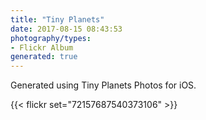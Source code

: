 ```yaml
---
title: "Tiny Planets"
date: 2017-08-15 08:43:53
photography/types:
- Flickr Album
generated: true
---
```

Generated using Tiny Planets Photos for iOS.

{{< flickr set="72157687540373106" >}}
